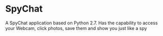 # SpyChat
A SpyChat application based on Python 2.7. Has the capability to access your Webcam, click photos, save them and show you just like a spy

